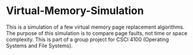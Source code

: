 # Virtual-Memory-Simulation
This is a simulation of a few virtual memory page replacement algorithms. The purpose of this simulation is to compare page faults, not time or space complexity.
This is part of a group project for CSCI 4100 (Operating Systems and File Systems).
